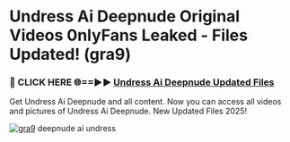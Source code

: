 # Undress Ai Deepnude Original Videos 0nlyFans Leaked - Files Updated! (gra9)

<h3>🔴 CLICK HERE 🌐==►► <a href="https://tinyurl.com/5h6xmrr3" rel="nofollow">Undress Ai Deepnude Updated Files</a></h3>

Get Undress Ai Deepnude and all content. Now you can access all videos and pictures of Undress Ai Deepnude. New Updated Files 2025!

[![gra9](https://i.imgur.com/KVD873Z.gif)](https://tinyurl.com/5h6xmrr3)
deepnude ai undress
